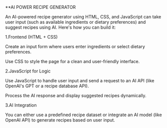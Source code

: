 **AI POWER RECIPE GENERATOR


An AI-powered recipe generator using HTML, CSS, and JavaScript can take user input (such as available ingredients or dietary preferences) and suggest recipes using AI. Here's how you can build it:

1.Frontend (HTML + CSS)

Create an input form where users enter ingredients or select dietary preferences.

Use CSS to style the page for a clean and user-friendly interface.


2.JavaScript for Logic

Use JavaScript to handle user input and send a request to an AI API (like OpenAI's GPT or a recipe database API).

Process the AI response and display suggested recipes dynamically.


3.AI Integration

You can either use a predefined recipe dataset or integrate an AI model (like OpenAI API) to generate recipes based on user input.
